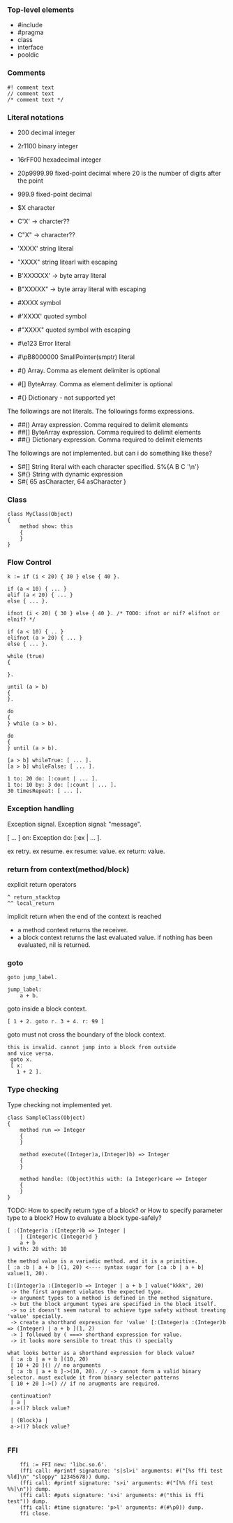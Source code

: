 ### Top-level elements
* #include
* #pragma
* class
* interface
* pooldic

### Comments

```
#! comment text
// comment text
/* comment text */
```

### Literal notations
* 200 decimal integer
* 2r1100 binary integer
* 16rFF00 hexadecimal integer
* 20p9999.99 fixed-point decimal where 20 is the number of digits after the point
* 999.9 fixed-point decimal

* $X character
* C'X' -> charcter??
* C"X" -> character??

* 'XXXX' string literal
* "XXXX" string litearl with escaping 

* B'XXXXXX' -> byte array literal
* B"XXXXX" -> byte array literal with escaping

* #XXXX symbol
* #'XXXX' quoted symbol
* #"XXXX" quoted symbol with escaping

* #\e123   Error literal
* #\pB8000000 SmallPointer(smptr) literal

* #() Array. Comma as element delimiter is optional
* #[] ByteArray. Comma as element delimiter is optional
* #{} Dictionary - not supported yet

The followings are not literals. The followings forms expressions.

* ##() Array expression. Comma required to delimit elements
* ##[] ByteArray expression. Comma required to delimit elements
* ##{} Dictionary expression. Comma required to delimit elements

The followings are not implemented. but can i do something like these?
* S#[] String literal with each character specified. S%{A B C '\n'}
* S#{} String with dynamic expression
* S#{ 65 asCharacter, 64 asCharacter }

### Class
```
class MyClass(Object)
{
	method show: this
	{
	}
}
```

### Flow Control
```
k := if (i < 20) { 30 } else { 40 }.

if (a < 10) { ... }
elif (a < 20) { ... }
else { ... }.

ifnot (i < 20) { 30 } else { 40 }. /* TODO: ifnot or nif? elifnot or elnif? */

if (a < 10) { .. } 
elifnot (a > 20) { ... }
else { ... }.
```

```
while (true)
{

}.

until (a > b)
{
}.

do
{
} while (a > b).

do
{
} until (a > b).

[a > b] whileTrue: [ ... ].
[a > b] whileFalse: [ ... ].
```

```
1 to: 20 do: [:count | ... ].
1 to: 10 by: 3 do: [:count | ... ].
30 timesRepeat: [ ... ].
```


### Exception handling
Exception signal.
Exception signal: "message".

[ ... ] on: Exception do: [:ex | ... ].

ex retry.
ex resume.
ex resume: value.
ex return: value.

### return from context(method/block)

explicit return operators
```
^ return_stacktop
^^ local_return
```

implicit return when the end of the context is reached
* a method context returns the receiver.
* a block context returns the last evaluated value. if nothing has been evaluated, nil is returned.

### goto

```
goto jump_label.

jump_label:
	a + b.
```

goto inside a block context.
```
[ 1 + 2. goto r. 3 + 4. r: 99 ]
```

goto must not cross the boundary of the block context.

```
this is invalid. cannot jump into a block from outside 
and vice versa.
 goto x.
 [ x:
   1 + 2 ].
```


### Type checking

Type checking not implemented yet.

```
class SampleClass(Object)
{
	method run => Integer
	{
	}

	method execute((Integer)a,(Integer)b) => Integer
	{
	}

	method handle: (Object)this with: (a Integer)care => Integer
	{
	}
}
```

TODO: How to specify return type of a block? or How to specify parameter type to a block?
      How to evaluate a block type-safely?

```
[ :(Integer)a :(Integer)b => Integer | 
	| (Integer)c (Integer)d }
	a + b 
] with: 20 with: 10

the method value is a variadic method. and it is a primitive.
[ :a :b | a + b ](1, 20) <---- syntax sugar for [:a :b | a + b] value(1, 20).

[:(Integer)a :(Integer)b => Integer | a + b ] value("kkkk", 20) 
 -> the first argument violates the expected type.
 -> argument types to a method is defined in the method signature.
 -> but the block argument types are specified in the block itself.
 -> so it doesn't seem natural to achieve type safety without treating 'value' specially.
 -> create a shorthand expression for 'value' [:(Integer)a :(Integer)b => (Integer) | a + b ](1, 2)
 -> ] followed by ( ===> shorthand expression for value.
 -> it looks more sensible to treat this () specially
 
what looks better as a shorthand expression for block value?
 [ :a :b | a + b ](10, 20)
 [ 10 + 20 ]() // no arguments
 [ :a :b | a + b ]->(10, 20). // -> cannot form a valid binary selector. must exclude it from binary selector patterns
 [ 10 + 20 ]->() // if no arugments are required.
 
 continuation?
 | a |
 a->()? block value?
 
 | (Block)a |
 a->()? block value?
 
```

### FFI 

```
	ffi := FFI new: 'libc.so.6'.
	(ffi call: #printf signature: 's|sl>i' arguments: #("[%s ffi test %ld]\n" "sloppy" 12345678)) dump.
	(ffi call: #printf signature: 's>i' arguments: #("[%% ffi test %%]\n")) dump.
	(ffi call: #puts signature: 's>i' arguments: #("this is ffi test")) dump.
	(ffi call: #time signature: 'p>l' arguments: #(#\p0)) dump.
	ffi close.
```
